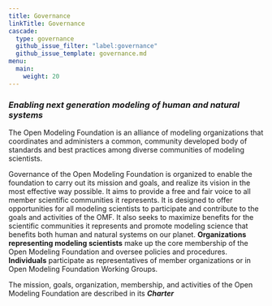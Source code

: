 ```yaml
---
title: Governance
linkTitle: Governance
cascade:
  type: governance
  github_issue_filter: "label:governance"
  github_issue_template: governance.md
menu:
  main:
    weight: 20
---
```


### *Enabling next generation modeling of human and natural systems*
The Open Modeling Foundation is an alliance of modeling organizations that coordinates and administers a common, community developed body of standards and best practices among diverse communities of modeling scientists. 

Governance of the Open Modeling Foundation is organized to enable the foundation to carry out its mission and goals, and realize its vision in the most effective way possible. It aims to provide a free and fair voice to all member scientific communities it represents. It is designed to offer opportunities for all modeling scientists to participate and contribute to the goals and activities of the OMF. It also seeks to maximize benefits for the scientific communities it represents and promote modeling science that benefits both human and natural systems on our planet. **Organizations representing modeling scientists** make up the core membership of the Open Modeling Foundation and oversee policies and procedures. **Individuals** participate as representatives of member organizations or in Open Modeling Foundation Working Groups. 

The mission, goals, organization, membership, and activities of the Open Modeling Foundation are described in its ***Charter***
 
